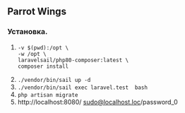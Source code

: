 ## Parrot Wings

### Установка. 

1. ```docker run --rm \
   -v $(pwd):/opt \
   -w /opt \
   laravelsail/php80-composer:latest \
   composer install 
   ```
2. `./vendor/bin/sail up -d`
3. `./vendor/bin/sail exec laravel.test  bash`
4. `php artisan migrate`
5. http://localhost:8080/ sudo@localhost.loc/password_0

